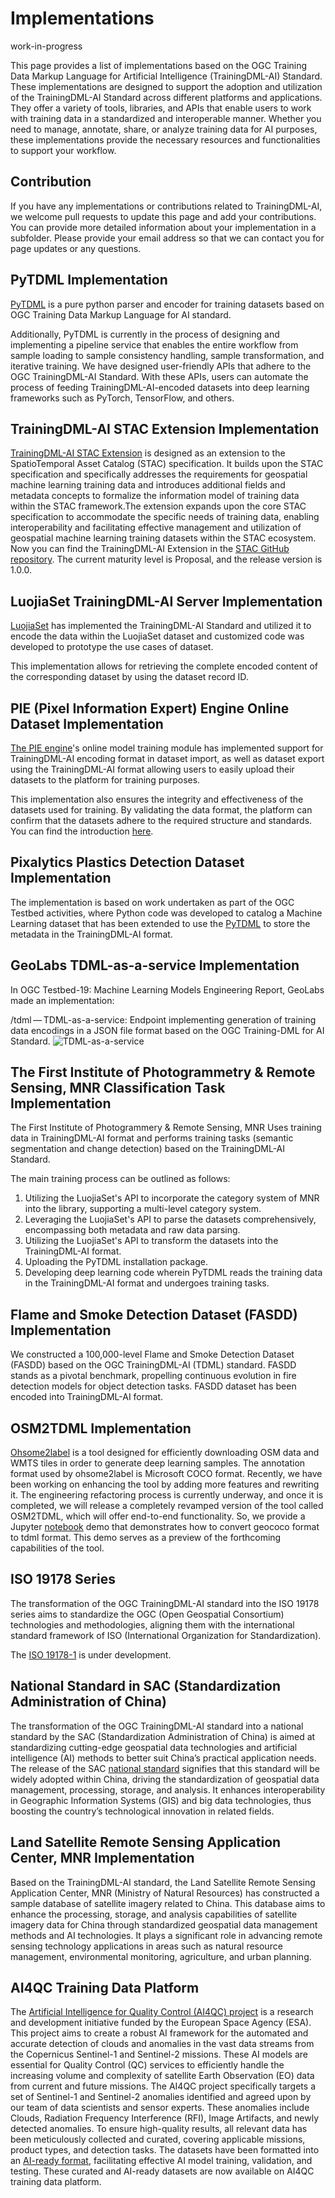 <!--
 * @Author: RuixiangLiuWHU lrx_lucky@whu.edu.cn
 * @Date: 2023-05-30 09:57:22
 * @LastEditors: RuixiangLiuWHU lrx_lucky@whu.edu.cn
 * @LastEditTime: 2025-02-17 15:33:07
 * @FilePath: \TrainingDML-AI_SWG\Implementations\README.md
 * @Description: 这是默认设置,请设置`customMade`, 打开koroFileHeader查看配置 进行设置: https://github.com/OBKoro1/koro1FileHeader/wiki/%E9%85%8D%E7%BD%AE
-->
# Implementations

work-in-progress

This page provides a list of implementations based on the OGC Training Data Markup Language for Artificial Intelligence (TrainingDML-AI) Standard. These implementations are designed to support the adoption and utilization of the TrainingDML-AI Standard across different platforms and applications. They offer a variety of tools, libraries, and APIs that enable users to work with training data in a standardized and interoperable manner. Whether you need to manage, annotate, share, or analyze training data for AI purposes, these implementations provide the necessary resources and functionalities to support your workflow.

## Contribution

If you have any implementations or contributions related to TrainingDML-AI, we welcome pull requests to update this page and add your contributions. You can provide more detailed information about your implementation in a subfolder. Please provide your email address so that we can contact you for page updates or any questions.

## PyTDML Implementation

[PyTDML](https://github.com/openrsgis/pytdml) is a pure python parser and encoder for training datasets based on OGC Training Data Markup Language for AI standard.

Additionally, PyTDML is currently in the process of designing and implementing a pipeline service that enables the entire workflow from sample loading to sample consistency handling, sample transformation, and iterative training. We have designed user-friendly APIs that adhere to the OGC TrainingDML-AI Standard. With these APIs, users can automate the process of feeding TrainingDML-AI-encoded datasets into deep learning frameworks such as PyTorch, TensorFlow, and others.

## TrainingDML-AI STAC Extension Implementation

[TrainingDML-AI STAC Extension](https://github.com/openrsgis/trainingdml-ai-extension) is designed as an extension to the SpatioTemporal Asset Catalog (STAC) specification. It builds upon the STAC specification and specifically addresses the requirements for geospatial machine learning training data and introduces additional fields and metadata concepts to formalize the information model of training data within the STAC framework.The extension expands upon the core STAC specification to accommodate the specific needs of training data, enabling interoperability and facilitating effective management and utilization of geospatial machine learning training datasets within the STAC ecosystem.
Now you can find the TrainingDML-AI Extension in the [STAC GitHub repository](https://stac-extensions.github.io/). The current maturity level is Proposal, and the release version is 1.0.0.

## LuojiaSet TrainingDML-AI Server Implementation

[LuojiaSet](http://58.48.42.237/luojiaSet) has implemented the TrainingDML-AI Standard and utilized it to encode the data within the LuojiaSet dataset and customized code was developed to prototype the use cases of dataset.

This implementation allows for retrieving the complete encoded content of the corresponding dataset by using the dataset record ID.

## PIE (Pixel Information Expert) Engine Online Dataset Implementation

[The PIE engine](https://engine.piesat.cn/)'s online model training module has implemented support for TrainingDML-AI encoding format in dataset import, as well as dataset export using the TrainingDML-AI format allowing users to easily upload their datasets to the platform for training purposes.

This implementation also ensures the integrity and effectiveness of the datasets used for training. By validating the data format, the platform can confirm that the datasets adhere to the required structure and standards. You can find the introduction [here](https://github.com/openrsgis/ImplementationCaseOfPIE).

## Pixalytics Plastics Detection Dataset Implementation

The implementation is based on work undertaken as part of the OGC Testbed activities, where Python code was developed to catalog a Machine Learning dataset that has been extended to use the [PyTDML](https://github.com/openrsgis/pytdml) to store the metadata in the TrainingDML-AI format.

## GeoLabs TDML-as-a-service Implementation

In OGC Testbed-19: Machine Learning Models Engineering Report, GeoLabs made an implementation:

/tdml — TDML-as-a-service: Endpoint implementing generation of training data encodings in a JSON file format based on the OGC Training-DML for AI Standard.
![TDML-as-a-service](geolabs-t19-er.png)

## The First Institute of Photogrammetry & Remote Sensing, MNR Classification Task Implementation

The First Institute of Photogrammery & Remote Sensing, MNR Uses training data in TrainingDML-AI format and performs training tasks (semantic segmentation and change detection) based on the TrainingDML-AI Standard.

The main training process can be outlined as follows:

1. Utilizing the LuojiaSet's API to incorporate the category system of MNR into the library, supporting a multi-level category system.
2. Leveraging the LuojiaSet's API to parse the datasets comprehensively, encompassing both metadata and raw data parsing.
3. Utilizing the LuojiaSet's API to transform the datasets into the TrainingDML-AI format.
4. Uploading the PyTDML installation package.
5. Developing deep learning code wherein PyTDML reads the training data in the TrainingDML-AI format and undergoes training tasks.

## Flame and Smoke Detection Dataset (FASDD) Implementation

We constructed a 100,000-level Flame and Smoke Detection Dataset (FASDD) based on the OGC TrainingDML-AI (TDML) standard. FASDD stands as a pivotal benchmark, propelling continuous evolution in fire detection models for object detection tasks. FASDD dataset has been encoded into TrainingDML-AI format.

## OSM2TDML Implementation

[Ohsome2label](https://github.com/GIScience/ohsome2label) is a tool designed for efficiently downloading OSM data and WMTS tiles in order to generate deep learning samples. The annotation format used by ohsome2label is Microsoft COCO format. 
Recently, we have been working on enhancing the tool by adding more features and rewriting it. The engineering refactoring process is currently underway, and once it is completed, we will release a completely revamped version of the tool called OSM2TDML, which will offer end-to-end functionality.
So, we provide a Jupyter [notebook](https://gist.github.com/wuzyzy/523cd14473e769a87015af6f19d7105c) demo that demonstrates how to convert geococo format to tdml format. This demo serves as a preview of the forthcoming capabilities of the tool.

## ISO 19178 Series

The transformation of the OGC TrainingDML-AI standard into the ISO 19178 series aims to standardize the OGC (Open Geospatial Consortium) technologies and methodologies, aligning them with the international standard framework of ISO (International Organization for Standardization).

The [ISO 19178-1](https://www.iso.org/standard/89050.html) is under development.

## National Standard in SAC (Standardization Administration of China)

The transformation of the OGC TrainingDML-AI standard into a national standard by the SAC (Standardization Administration of China) is aimed at standardizing cutting-edge geospatial data technologies and artificial intelligence (AI) methods to better suit China’s practical application needs. The release of the SAC [national standard](https://std.samr.gov.cn/gb/search/gbDetailed?id=20A56843E0E324D4E06397BE0A0AB583) signifies that this standard will be widely adopted within China, driving the standardization of geospatial data management, processing, storage, and analysis. It enhances interoperability in Geographic Information Systems (GIS) and big data technologies, thus boosting the country’s technological innovation in related fields.

## Land Satellite Remote Sensing Application Center, MNR Implementation

Based on the TrainingDML-AI standard, the Land Satellite Remote Sensing Application Center, MNR (Ministry of Natural Resources) has constructed a sample database of satellite imagery related to China. This database aims to enhance the processing, storage, and analysis capabilities of satellite imagery data for China through standardized geospatial data management methods and AI technologies. It plays a significant role in advancing remote sensing technology applications in areas such as natural resource management, environmental monitoring, agriculture, and urban planning.

## AI4QC Training Data Platform

The [Artificial Intelligence for Quality Control (AI4QC) project](http://eodata.bvlabs.ai/ai4qc/#/) is a research and development initiative funded by the European Space Agency (ESA). This project aims to create a robust AI framework for the automated and accurate detection of clouds and anomalies in the vast data streams from the Copernicus Sentinel-1 and Sentinel-2 missions. These AI models are essential for Quality Control (QC) services to efficiently handle the increasing volume and complexity of satellite Earth Observation (EO) data from current and future missions. The AI4QC project specifically targets a set of Sentinel-1 and Sentinel-2 anomalies identified and agreed upon by our team of data scientists and sensor experts. These anomalies include Clouds, Radiation Frequency Interference (RFI), Image Artifacts, and newly detected anomalies. To ensure high-quality results, all relevant data has been meticulously collected and curated, covering applicable missions, product types, and detection tasks. The datasets have been formatted into an [AI-ready format](https://github.com/biasvariancelabs/AI4QC?tab=readme-ov-file), facilitating effective AI model training, validation, and testing. These curated and AI-ready datasets are now available on AI4QC training data platform.